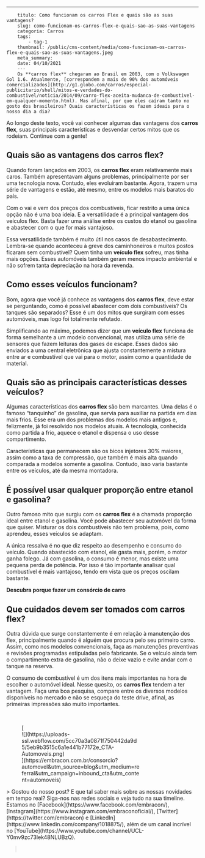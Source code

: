 ---
        titulo: Como funcionam os carros Flex e quais são as suas vantagens?
        slug: como-funcionam-os-carros-flex-e-quais-sao-as-suas-vantagens
        categoria: Carros
        tags:
            - tag-1
        thumbnail: /public/cms-content/media/como-funcionam-os-carros-flex-e-quais-sao-as-suas-vantagens.jpeg
        meta_summary: 
        date: 04/10/2021
        ---
        Os **carros flex** chegaram ao Brasil em 2003, com o Volkswagen Gol 1.6. Atualmente, [correspondem a mais de 90% dos automóveis comercializados](http://g1.globo.com/carros/especial-publicitario/shell/mitos-e-verdades-do-combustivel/noticia/2014/09/carro-flex-aceita-mudanca-de-combustivel-em-qualquer-momento.html). Mas afinal, por que eles caíram tanto no gosto dos brasileiros? Quais características os fazem ideais para o nosso dia a dia?

Ao longo deste texto, você vai conhecer algumas das vantagens dos **carros flex**, suas principais características e desvendar certos mitos que os rodeiam. Continue com a gente!

Quais são as vantagens dos carros flex?
---------------------------------------

Quando foram lançados em 2003, os **carros flex** eram relativamente mais caros. Também apresentavam alguns problemas, principalmente por ser uma tecnologia nova. Contudo, eles evoluíram bastante. Agora, trazem uma série de vantagens e estão, até mesmo, entre os modelos mais baratos do país.

Com o vai e vem dos preços dos combustíveis, ficar restrito a uma única opção não é uma boa ideia. E a versatilidade é a principal vantagem dos veículos flex. Basta fazer uma análise entre os custos do etanol ou gasolina e abastecer com o que for mais vantajoso.

Essa versatilidade também é muito útil nos casos de desabastecimento. Lembra-se quando aconteceu à greve dos caminhoneiros e muitos postos ficaram sem combustível? Quem tinha um **veículo flex** sofreu, mas tinha mais opções. Esses automóveis também geram menos impacto ambiental e não sofrem tanta depreciação na hora da revenda.

Como esses veículos funcionam?
------------------------------

Bom, agora que você já conhece as vantagens dos **carros flex**, deve estar se perguntando, como é possível abastecer com dois combustíveis? Os tanques são separados? Esse é um dos mitos que surgiram com esses automóveis, mas logo foi totalmente refutado.

Simplificando ao máximo, podemos dizer que um **veículo flex** funciona de forma semelhante a um modelo convencional, mas utiliza uma série de sensores que fazem leituras dos gases de escape. Esses dados são enviados a uma central eletrônica que ajusta constantemente a mistura entre ar e combustível que vai para o motor, assim como a quantidade de material.

Quais são as principais características desses veículos?
--------------------------------------------------------

Algumas características dos **carros flex** são bem marcantes. Uma delas é o famoso “tanquinho” de gasolina, que servia para auxiliar na partida em dias mais frios. Esse era um dos problemas dos modelos mais antigos e, felizmente, já foi resolvido nos modelos atuais. A tecnologia, conhecida como partida a frio, aquece o etanol e dispensa o uso desse compartimento.

Características que permanecem são os bicos injetores 30% maiores, assim como a taxa de compressão, que também é mais alta quando comparada a modelos somente a gasolina. Contudo, isso varia bastante entre os veículos, até da mesma montadora.

É possível usar qualquer proporção entre etanol e gasolina?
-----------------------------------------------------------

Outro famoso mito que surgiu com os **carros flex** é a chamada proporção ideal entre etanol e gasolina. Você pode abastecer seu automóvel da forma que quiser. Misturar os dois combustíveis não tem problema, pois, como aprendeu, esses veículos se adaptam.

A única ressalva é no que diz respeito ao desempenho e consumo do veículo. Quando abastecido com etanol, ele gasta mais, porém, o motor ganha folego. Já com gasolina, o consumo é menor, mas existe uma pequena perda de potência. Por isso é tão importante analisar qual combustível é mais vantajoso, tendo em vista que os preços oscilam bastante.

‍**Descubra porque fazer um consórcio de carro**

Que cuidados devem ser tomados com carros flex?
-----------------------------------------------

Outra dúvida que surge constantemente é em relação à manutenção dos flex, principalmente quando é alguém que procura pelo seu primeiro carro. Assim, como nos modelos convencionais, faça as manutenções preventivas e revisões programadas estipuladas pelo fabricante. Se o veículo ainda tem o compartimento extra de gasolina, não o deixe vazio e evite andar com o tanque na reserva.

O consumo de combustível é um dos itens mais importantes na hora de escolher o automóvel ideal. Nesse quesito, os **carros flex** tendem a ter vantagem. Faça uma boa pesquisa, compare entre os diversos modelos disponíveis no mercado e não se esqueça do teste drive, afinal, as primeiras impressões são muito importantes.

‍

<figure class="w-richtext-figure-type-image w-richtext-align-center" style="max-width:310px">[<div>![](https://uploads-ssl.webflow.com/5cc70a3a0871f750442da9d5/5eb9b3515c6a1e441b77172e_CTA-Automoveis.png)</div>](https://embracon.com.br/consorcio?automovel&utm_source=blog&utm_medium=referral&utm_campaign=inbound_cta&utm_content=automoveis)</figure>> Gostou do nosso post? E que tal saber mais sobre as nossas novidades em tempo real? Siga-nos nas redes sociais e veja tudo na sua timeline. Estamos no [Facebook](https://www.facebook.com/embracon/), [Instagram](https://www.instagram.com/embraconoficial/), [Twitter](https://twitter.com/embracon) e [LinkedIn](https://www.linkedin.com/company/1018875/), além de um canal incrível no [YouTube](https://www.youtube.com/channel/UCL-Y0mv9zc73Iek48NLUBzQ).

> ‍
        